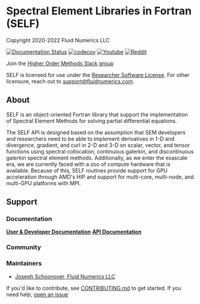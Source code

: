 # Spectral Element Libraries in Fortran (SELF)
Copyright 2020-2022 Fluid Numerics LLC

[![Documentation Status](https://readthedocs.org/projects/self/badge/?version=latest)](https://self.readthedocs.io/en/latest/?badge=latest)
[![codecov](https://codecov.io/gh/FluidNumerics/SELF/branch/main/graph/badge.svg?token=AKKSL5CWK6)](https://codecov.io/gh/FluidNumerics/SELF)
[![Youtube](https://img.shields.io/youtube/channel/subscribers/UCW5e-TavOnw1AABGH-VMbRg?style=social)](https://www.youtube.com/channel/UCW5e-TavOnw1AABGH-VMbRg?sub_confirmation=1)
[![Reddit](https://img.shields.io/reddit/subreddit-subscribers/fluidnumerics?style=social)](https://www.reddit.com/r/FluidNumerics/)

Join the [Higher Order Methods Slack group](https://join.slack.com/t/higherordermethods/shared_invite/zt-1da6fpyjo-c4yNNXD_o0F3Yrxe8isgJg)

SELF is licensed for use under the [Researcher Software License](./LICENSE). For other licensure, reach out to support@fluidnumerics.com.

## About
SELF is an object-oriented Fortran library that support the implementation of Spectral Element Methods for solving partial differential equations.

The SELF API is designed based on the assumption that SEM developers and researchers need to be able to implement derivatives in 1-D and divergence, gradient, and curl in 2-D and 3-D on scalar, vector, and tensor functions using spectral collocation, continuous galerkin, and discontinuous galerkin spectral element methods. Additionally, as we enter the exascale era, we are currently faced with a zoo of compute hardware that is available. Because of this, SELF routines provide support for GPU acceleration through AMD's HIP and support for multi-core, multi-node, and multi-GPU platforms with MPI.

## Support

### Documentation
[**User & Developer Documentation**](https://fluidnumerics.github.io/SELF)
[**API Documentation**](https://fluidnumerics.github.io/SELF/ford/)

### Community


### Maintainers
* [Joseph Schoonover, Fluid Numerics LLC](https://fluidnumerics.com/people)

If you'd like to contribute, see [CONTRIBUTING.md](./CONTRIBUTING.md) to get started.
If you need help, [open an issue](https://github.com/FluidNumerics/SELF/issues/new)

